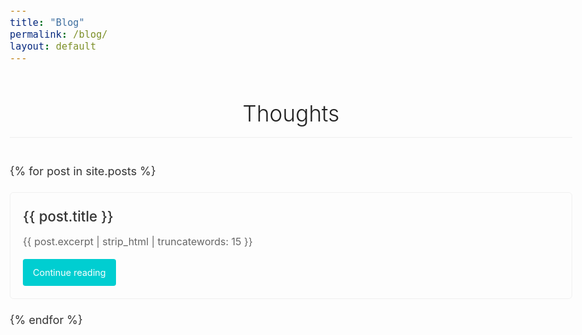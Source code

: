 ```yaml
---
title: "Blog"
permalink: /blog/
layout: default
---
```

# Thoughts

{% for post in site.posts %}
<div class="blog-card">
  <h2><a href="{{ post.url }}">{{ post.title }}</a></h2>
  <p class="excerpt">{{ post.excerpt | strip_html | truncatewords: 15 }}</p>
  <a href="{{ post.url }}" class="continue-reading">Continue reading</a>
</div>
{% endfor %}

<style>
body {
  max-width: 900px;
  margin: 0 auto;
  padding: 40px 20px;
  font-family: -apple-system, BlinkMacSystemFont, "Segoe UI", Roboto, Helvetica, Arial, sans-serif;
  line-height: 1.6;
  color: #333;
  font-size: 18px;
}

h1 {
  text-align: center;
  font-weight: 300;
  color: #222;
  margin-bottom: 40px;
  border-bottom: 1px solid #eee;
  padding-bottom: 10px;
  font-size: 2.2rem;
}

.blog-card {
  border: 1px solid #f0f0f0;
  border-radius: 6px;
  padding: 20px;
  margin-bottom: 20px;
  transition: box-shadow 0.2s ease;
  display: flex;
  flex-direction: column;
}

.blog-card:hover {
  box-shadow: 0 2px 5px rgba(0,0,0,0.05);
}

.blog-card h2 {
  margin: 0 0 10px 0;
  font-size: 1.4rem;
  font-weight: 500;
}

.blog-card h2 a {
  color: #333;
  text-decoration: none;
  transition: color 0.2s ease;
}

.blog-card h2 a:hover {
  color: #007ACC;
}

.excerpt {
  margin: 0 0 15px 0;
  font-size: 1rem;
  color: #666;
  flex-grow: 1;
}

.continue-reading {
  align-self: flex-start;
  text-decoration: none;
  color: white;
  background-color: #00CED1;  /* Bright turquoise/aqua */
  padding: 10px 16px;
  border-radius: 4px;
  font-size: 0.9rem;
  transition: background-color 0.3s ease, transform 0.2s ease;
}

.continue-reading:hover {
  background-color: #20B2AA;  /* Slightly darker aqua */
  transform: translateY(-2px);
}
</style>

